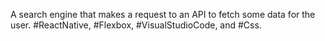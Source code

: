 A search engine that makes a request to an API to fetch some data for the user. #ReactNative, #Flexbox, #VisualStudioCode, and #Css.
